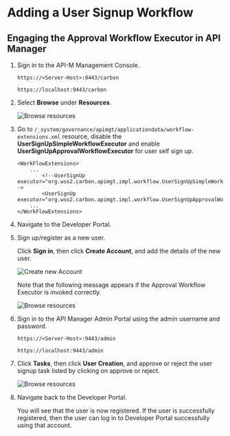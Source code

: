 # Adding a User Signup Workflow

## Engaging the Approval Workflow Executor in API Manager

1. Sign in to the API-M Management Console.

     `https://<Server-Host>:9443/carbon`

     `https://localhost:9443/carbon`

2. Select **Browse** under **Resources**.

    ![Browse resources]({{base_path}}/assets/img/learn/wf-extensions-browse.png)

3.  Go to `/_system/governance/apimgt/applicationdata/workflow-extensions.xml` resource, disable the **UserSignUpSimpleWorkflowExecutor** and enable **UserSignUpApprovalWorkflowExecutor** for user self sign up.

    ```
    <WorkFlowExtensions>
        ...
            <!--UserSignUp executor="org.wso2.carbon.apimgt.impl.workflow.UserSignUpSimpleWorkflowExecutor"/-->
            <UserSignUp executor="org.wso2.carbon.apimgt.impl.workflow.UserSignUpApprovalWorkflowExecutor"/>
        ...
    </WorkFlowExtensions>
    ```

4.  Navigate to the Developer Portal. 


5.  Sign up/register as a new user. 

     Click **Sign in**, then click **Create Account**, and add the details of the new user.
   
     ![Create new  Account]({{base_path}}/assets/img/learn/devportal-create-account.png)

     Note that the following message appears if the Approval Workflow Executor is invoked correctly.

     ![Browse resources]({{base_path}}/assets/img/learn/user-registration-success.png)

6.  Sign in to the API Manager Admin Portal using the admin username and password.

     `https://<Server-Host>:9443/admin`

     `https://localhost:9443/admin`

7.  Click **Tasks**, then click **User Creation**, and approve or reject the user signup task listed by clicking on approve or reject.

     ![Browse resources]({{base_path}}/assets/img/learn/user-creation-pending-list.png)

8.  Navigate back to the Developer Portal.

     You will see that the user is now registered. If the user is successfully registered, then the user can log in to Developer Portal successfully using that account.

